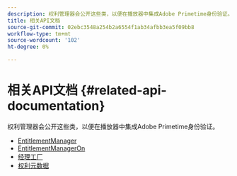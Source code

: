 ```yaml
---
description: 权利管理器会公开这些类，以便在播放器中集成Adobe Primetime身份验证。
title: 相关API文档
source-git-commit: 02ebc3548a254b2a6554f1ab34afbb3ea5f09bb8
workflow-type: tm+mt
source-wordcount: '102'
ht-degree: 0%

---
```


# 相关API文档 {#related-api-documentation}

权利管理器会公开这些类，以便在播放器中集成Adobe Primetime身份验证。
* [EntitlementManager](https://help.adobe.com/en_US/primetime/api/reference_implementation/android/javadoc/com/adobe/primetime/reference/manager/EntitlementManager.html)
* [EntitlementManagerOn](https://help.stage.adobe.com/en_US/primetime/api/reference_implementation/android/javadoc/com/adobe/primetime/reference/manager/EntitlementManagerOn.html)
* [经理工厂](https://help.adobe.com/en_US/primetime/api/reference_implementation/android/javadoc/com/adobe/primetime/reference/manager/ManagerFactory.html)
* [权利元数据](https://help.adobe.com/en_US/primetime/api/reference_implementation/android/javadoc/com/adobe/primetime/reference/entitlement/EntitlementMetadata.html)
